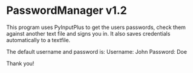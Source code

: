 # PasswordManager v1.2
This program uses PyInputPlus to get the users passwords, check them against another text file and signs you in. It also saves credentials automatically to a textfile.

The default username and password is:
Username: John
Password: Doe

Thank you!
